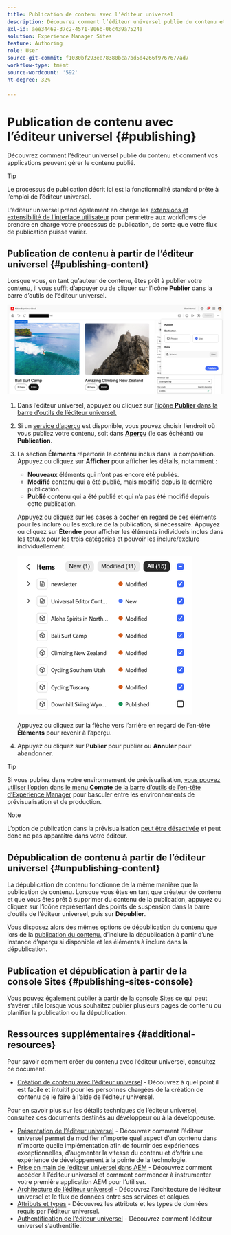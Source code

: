 ```yaml
---
title: Publication de contenu avec l’éditeur universel
description: Découvrez comment l’éditeur universel publie du contenu et comment vos applications peuvent gérer le contenu publié.
exl-id: aee34469-37c2-4571-806b-06c439a7524a
solution: Experience Manager Sites
feature: Authoring
role: User
source-git-commit: f1030bf293ee78380bca7bd5d4266f9767677ad7
workflow-type: tm+mt
source-wordcount: '592'
ht-degree: 32%

---
```



# Publication de contenu avec l’éditeur universel {#publishing}

Découvrez comment l’éditeur universel publie du contenu et comment vos applications peuvent gérer le contenu publié.

>[!TIP]
>
>Le processus de publication décrit ici est la fonctionnalité standard prête à l’emploi de l’éditeur universel.
>
>L’éditeur universel prend également en charge les [extensions et extensibilité de l’interface utilisateur](/help/implementing/universal-editor/extending.md) pour permettre aux workflows de prendre en charge votre processus de publication, de sorte que votre flux de publication puisse varier.

## Publication de contenu à partir de l’éditeur universel {#publishing-content}

Lorsque vous, en tant qu’auteur de contenu, êtes prêt à publier votre contenu, il vous suffit d’appuyer ou de cliquer sur l’icône **Publier** dans la barre d’outils de l’éditeur universel.

![Publication de pages](assets/publish-menu.png)

1. Dans l’éditeur universel, appuyez ou cliquez sur [l’icône **Publier** dans la barre d’outils de l’éditeur universel.](/help/sites-cloud/authoring/universal-editor/navigation.md#publish)
1. Si un [service d’aperçu](/help/sites-cloud/authoring/sites-console/previewing-content.md) est disponible, vous pouvez choisir l’endroit où vous publiez votre contenu, soit dans **[Aperçu](/help/sites-cloud/authoring/sites-console/previewing-content.md)** (le cas échéant) ou **Publication**.
1. La section **Éléments** répertorie le contenu inclus dans la composition. Appuyez ou cliquez sur **Afficher** pour afficher les détails, notamment :
   * **Nouveaux** éléments qui n’ont pas encore été publiés.
   * **Modifié** contenu qui a été publié, mais modifié depuis la dernière publication.
   * **Publié** contenu qui a été publié et qui n’a pas été modifié depuis cette publication.

   Appuyez ou cliquez sur les cases à cocher en regard de ces éléments pour les inclure ou les exclure de la publication, si nécessaire. Appuyez ou cliquez sur **Étendre** pour afficher les éléments individuels inclus dans les totaux pour les trois catégories et pouvoir les inclure/exclure individuellement.

   ![Publier les éléments](assets/publish-items.png)

   Appuyez ou cliquez sur la flèche vers l’arrière en regard de l’en-tête **Éléments** pour revenir à l’aperçu.

1. Appuyez ou cliquez sur **Publier** pour publier ou **Annuler** pour abandonner.

>[!TIP]
>
>Si vous publiez dans votre environnement de prévisualisation, [vous pouvez utiliser l’option dans le menu **Compte** de la barre d’outils de l’en-tête d’Experience Manager](/help/sites-cloud/authoring/universal-editor/navigation.md#user-properties) pour basculer entre les environnements de prévisualisation et de production.

>[!NOTE]
>
>L’option de publication dans la prévisualisation [peut être désactivée](/help/implementing/universal-editor/customizing.md#publish-preview) et peut donc ne pas apparaître dans votre éditeur.

## Dépublication de contenu à partir de l’éditeur universel {#unpublishing-content}

La dépublication de contenu fonctionne de la même manière que la publication de contenu. Lorsque vous êtes en tant que créateur de contenu et que vous êtes prêt à supprimer du contenu de la publication, appuyez ou cliquez sur l’icône représentant des points de suspension dans la barre d’outils de l’éditeur universel, puis sur **Dépublier**.

Vous disposez alors des mêmes options de dépublication du contenu que lors de la [ publication du contenu.](#publishing-content) d’inclure la dépublication à partir d’une instance d’aperçu si disponible et les éléments à inclure dans la dépublication.

## Publication et dépublication à partir de la console Sites {#publishing-sites-console}

Vous pouvez également publier [à partir de la console Sites](/help/sites-cloud/authoring/sites-console/publishing-pages.md) ce qui peut s’avérer utile lorsque vous souhaitez publier plusieurs pages de contenu ou planifier la publication ou la dépublication.

## Ressources supplémentaires {#additional-resources}

Pour savoir comment créer du contenu avec l’éditeur universel, consultez ce document.

* [Création de contenu avec l’éditeur universel](authoring.md) - Découvrez à quel point il est facile et intuitif pour les personnes chargées de la création de contenu de le faire à l’aide de l’éditeur universel.

Pour en savoir plus sur les détails techniques de l’éditeur universel, consultez ces documents destinés au développeur ou à la développeuse.

* [Présentation de l’éditeur universel](/help/implementing/universal-editor/introduction.md) - Découvrez comment l’éditeur universel permet de modifier n’importe quel aspect d’un contenu dans n’importe quelle implémentation afin de fournir des expériences exceptionnelles, d’augmenter la vitesse du contenu et d’offrir une expérience de développement à la pointe de la technologie.
* [Prise en main de l’éditeur universel dans AEM](/help/implementing/universal-editor/getting-started.md) - Découvrez comment accéder à l’éditeur universel et comment commencer à instrumenter votre première application AEM pour l’utiliser.
* [Architecture de l’éditeur universel](/help/implementing/universal-editor/architecture.md) - Découvrez l’architecture de l’éditeur universel et le flux de données entre ses services et calques.
* [Attributs et types](/help/implementing/universal-editor/attributes-types.md) - Découvrez les attributs et les types de données requis par l’éditeur universel.
* [Authentification de l’éditeur universel](/help/implementing/universal-editor/authentication.md) - Découvrez comment l’éditeur universel s’authentifie.
